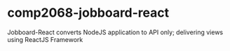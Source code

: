 # comp2068-jobboard-react
Jobboard-React converts NodeJS application to API only; delivering views using ReactJS Framework
